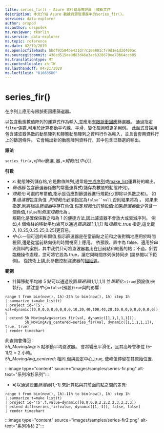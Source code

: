```yaml
---
title: series_fir() - Azure 資料資源管理員 |微軟文件
description: 本文介紹 Azure 數據資源管理器中的series_fir()。
services: data-explorer
author: orspod
ms.author: orspodek
ms.reviewer: rkarlin
ms.service: data-explorer
ms.topic: reference
ms.date: 02/19/2019
ms.openlocfilehash: bbdf93504be431d77c19a881cf79d1e1d3d400ac
ms.sourcegitcommit: 436cd515ea0d83d46e3ac6328670ee78b64ccb05
ms.translationtype: MT
ms.contentlocale: zh-TW
ms.lasthandoff: 04/21/2020
ms.locfileid: "81663580"
---
```

# <a name="series_fir"></a>series_fir()

在序列上應用有限脈衝回應篩選器。  

以包含動態數值陣列的運算式作為輸入,並應用[有限脈衝回應](https://en.wikipedia.org/wiki/Finite_impulse_response)篩選器。 通過指定`filter`係數,可用於計算移動平均線、平滑、變化檢測和更多用例。 此函式會採用包含濾波器係數的動態陣列和靜態動態陣列之資料行作為輸入，並且會套用資料行上的篩選條件。 它會輸出新的動態陣列資料行，其中包含已篩選的輸出。  

**語法**

`series_fir(`*x*`,`x*filter*篩選`,`器`,`=*規範化*[*中心*]`)`

**引數**

* *x*: 動態陣列儲存格,它是數值陣列,通常是[生成序列](make-seriesoperator.md)或[make_list](makelist-aggfunction.md)運算符的輸出。
* *篩選器*:包含篩選器係數的常量運算式(儲存為數值的動態陣列)。
* *規範化*:可選的布爾值,指示是否應對篩選器進行規範化(即除以係數之和)。 如果*過濾器*包含負值 *,則規範化*必須指定為`false``null`,否則結果將為 。 如果未指定,則將根據*篩選器*中存在負值,假定*規範化*的預設值:如果*篩選器*至少包含一個負值,`false`則*假定規範化*為 。  
規範化是確保係數之和為 1 的便捷方法,因此濾波器不會放大或衰減序列。 例如,4 個條柱的移動平均線可以通過*篩選器*[1,1,1,1] 和*規範化*_true 指定,這比鍵入 [0.25,0.25.25,0.25]更容易。
* *中心*:一個可選的布爾值,指示篩選器是在當前點之前和之後對稱地應用於時間視窗,還是從當前點向後的時間視窗上應用。 依預設，置中為 false，適用於串流資料的案例，其中我們只可將濾波器套用在目前點和較舊的點；不過，針對臨機操作處理，您可將它設為 true，讓它與時間序列保持同步 (請參閱以下範例)。 從技術上講,此參數控制濾波器的[組延遲](https://en.wikipedia.org/wiki/Group_delay_and_phase_delay)。

**範例**

* 計算移動平均線 5 點可以通過設置*篩選器*[1,1,1,1,1] 並*規範化*=`true`(預設值)來執行。 請注意*中心*=`false`(預設)`true`與的影響 :

```kusto
range t from bin(now(), 1h)-23h to bin(now(), 1h) step 1h
| summarize t=make_list(t)
| project id='TS', val=dynamic([0,0,0,0,0,0,0,0,0,10,20,40,100,40,20,10,0,0,0,0,0,0,0,0]), t
| extend 5h_MovingAvg=series_fir(val, dynamic([1,1,1,1,1])),
         5h_MovingAvg_centered=series_fir(val, dynamic([1,1,1,1,1]), true, true)
| render timechart
```

此查詢會傳回︰  
*5h_MovingAvg*: 5 點移動平均濾波器。 會將響應平滑化，且其高峰會移位 (5-1)/2 = 2 小時。  
*5h_MovingAvg_centered*: 相同,但與設定中心_true, 使峰值停留在其原始位置.

:::image type="content" source="images/samples/series-fir.png" alt-text="系列冷杉系列":::

* 可以通過設置*篩選器*[1,-1] 來計算點與其前面的點之間的差異:

```kusto
range t from bin(now(), 1h)-11h to bin(now(), 1h) step 1h
| summarize t=make_list(t)
| project id='TS',t,value=dynamic([0,0,0,0,2,2,2,2,3,3,3,3])
| extend diff=series_fir(value, dynamic([1,-1]), false, false)
| render timechart
```
:::image type="content" source="images/samples/series-fir2.png" alt-text="系列冷杉 2":::
